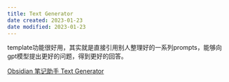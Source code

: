 ```yaml
---
title: Text Generator
date created: 2023-01-23
date modified: 2023-01-23
---
```


template功能很好用，其实就是直接引用别人整理好的一系列prompts，能够向gpt模型提出更好的问题，得到更好的回答。

[Obsidian 笔记助手 Text Generator](https://pepcn.com/gtd/obsidian-bi-ji-zhu-shou-text-generator)